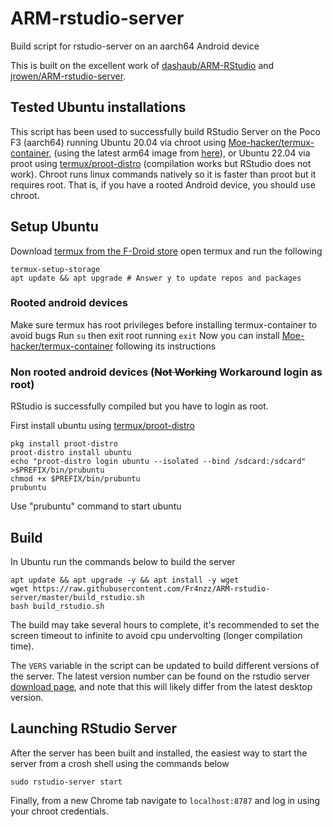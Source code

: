 # ARM-rstudio-server
Build script for rstudio-server on an aarch64 Android device

This is built on the excellent work of [dashaub/ARM-RStudio](https://github.com/dashaub/ARM-RStudio) and [jrowen/ARM-rstudio-server](https://github.com/jrowen/ARM-rstudio-server).

## Tested Ubuntu installations
This script has been used to successfully build RStudio Server on the Poco F3 (aarch64) running Ubuntu 20.04 via chroot using [Moe-hacker/termux-container](https://github.com/Moe-hacker/termux-container), (using the latest arm64 image from [here](http://cdimage.ubuntu.com/ubuntu-base/releases/20.04/release/)), or Ubuntu 22.04 via proot using [termux/proot-distro](https://github.com/termux/proot-distro) (compilation works but RStudio does not work).
Chroot runs linux commands natively so it is faster than proot but it requires root. That is, if you have a rooted Android device, you should use chroot.

## Setup Ubuntu
Download [termux from the F-Droid store](https://f-droid.org/en/packages/com.termux/) open termux and run the following
```
termux-setup-storage
apt update && apt upgrade # Answer y to update repos and packages
```
### Rooted android devices
Make sure termux has root privileges before installing termux-container to avoid bugs
Run ```su``` then exit root running ```exit```
Now you can install [Moe-hacker/termux-container](https://github.com/Moe-hacker/termux-container) following its instructions

### Non rooted android devices (~~Not Working~~ Workaround login as root)
RStudio is successfully compiled but you have to login as root.

First install ubuntu using [termux/proot-distro](https://github.com/termux/proot-distro)
```
pkg install proot-distro
proot-distro install ubuntu
echo "proot-distro login ubuntu --isolated --bind /sdcard:/sdcard" >$PREFIX/bin/prubuntu
chmod +x $PREFIX/bin/prubuntu
prubuntu
```
Use "prubuntu" command to start ubuntu

## Build
In Ubuntu run the commands below to build the server
```
apt update && apt upgrade -y && apt install -y wget
wget https://raw.githubusercontent.com/Fr4nzz/ARM-rstudio-server/master/build_rstudio.sh
bash build_rstudio.sh
```
The build may take several hours to complete, it's recommended to set the screen timeout to infinite to avoid cpu undervolting (longer compilation time).

The `VERS` variable in the script can be updated to build different versions of the server.  The latest version number can be found on the rstudio server [download page](https://www.rstudio.com/products/rstudio/download-server/), and note that this will likely differ from the latest desktop version.

## Launching RStudio Server
After the server has been built and installed, the easiest way to start the server from a crosh shell using the commands below
```
sudo rstudio-server start
```
Finally, from a new Chrome tab navigate to `localhost:8787` and log in using your chroot credentials.
